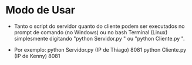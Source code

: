 # Modo de Usar

- Tanto o script do servidor quanto do cliente podem ser executados no prompt de comando (no Windows) ou no bash
   Terminal (Linux) simplesmente digitando
   "python Servidor.py " ou "python Cliente.py ".
   
- Por exemplo: 
python Servidor.py (IP de Thiago) 8081
python Cliente.py (IP de Kenny) 8081
